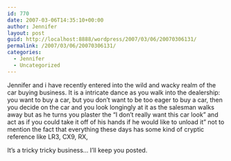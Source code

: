 ```yaml
---
id: 770
date: 2007-03-06T14:35:10+00:00
author: Jennifer
layout: post
guid: http://localhost:8888/wordpress/2007/03/06/20070306131/
permalink: /2007/03/06/20070306131/
categories:
  - Jennifer
  - Uncategorized
---
```

Jennifer and i have recently entered into the wild and wacky realm of the car buying business. It is a intricate dance as you walk into the dealership: you want to buy a car, but you don&#8217;t want to be too eager to buy a car, then you decide on the car and you look longingly at it as the salesman walks away but as he turns you plaster the &#8220;I don&#8217;t really want this car look&#8221; and act as if you could take it off of his hands if he would like to unload it&#8221; not to mention the fact that everything these days has some kind of cryptic reference like LR3, CX9, RX,
  
It&#8217;s a tricky tricky business&#8230; I&#8217;ll keep you posted.